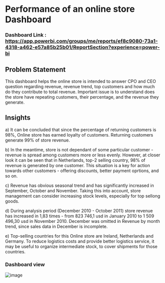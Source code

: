 # Performance of an online store Dashboard

### Dashboard Link : https://app.powerbi.com/groups/me/reports/ef8c9080-73a1-4318-a462-e57a85b25b01/ReportSection?experience=power-bi

## Problem Statement

This dashboard helps the online store is intended to answer CPO and CEO question regarding revenue, revenue trend, top customers and how much do they contribute to total revenue. 
Important issue is to understand does the store have repeating customers, their percentage, and the revenue they generate.

## Insights

a) It can be concluded that since the percentage of returning customers is 98%, Online store has earned loyalty of customers. Returning customers generate 99% of store revenue.

b) In the meantime, store is not dependant of some particular customer - revenue is spread among customers more or less evenly.
   However, at closer look it can be seen that in Netherlands, top-2 selling country, 98% of revenue is generated by one customer. This situation is a key for action towards other customers - offering discounts, better payment oprtions, and so on.

c) Revenue has obvious seasonal trend and has significantly increased in September, October and November. Taking this into account, store management can consider increasing stock levels, especially for top sellong goods. 

d) During analysis period (December 2010 - October 2011) store revenue has increased in 1,83 times - from 823 746,1 usd in January 2010 to 1 509 496,30 usd in November 2010. December was omitted in Revenue by month trend, since sales data in December is incomplete. 

e) Top-selling countries for this Online store are Ireland, Netherlands and Germany. To reduce logistics costs and provide better logistics service, it may be useful to organize intermediate stock, to cover shipments for those countries.

### Dashboard view

![image](https://github.com/user-attachments/assets/7e4fe4e6-6e67-4fa9-88a4-7529e1582ef9)







 
